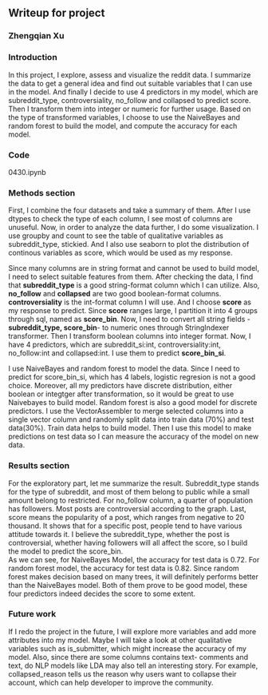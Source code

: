 ## Writeup for project
### Zhengqian Xu

### Introduction
In this project, I explore, assess and visualize the reddit data. I summarize the data to get a general idea and find out suitable variables that I can use in the model. And finally I decide to use 4 predictors in my model, which are subreddit_type, controversiality, no_follow and collapsed to predict score. Then I transform them into integer or numeric for further usage. Based on the type of transformed variables, I choose to use the NaiveBayes and random forest to build the model, and compute the accuracy for each model.

### Code
0430.ipynb

### Methods section
First, I combine the four datasets and take a summary of them. After I use dtypes to check the type of each column, I see most of columns are unuseful. Now, in order to analyze the data further, I do some visualization. I use groupby and count to see the table of qualitative variables as subreddit_type, stickied. And I also use seaborn to plot the distribution of continous variables as score, which would be used as my response. 

Since many columns are in string format and cannot be used to build model, I need to select suitable features from them. After checking the data, I find that **subreddit_type** is a good string-format column which I can utilize. Also, **no_follow** and **collapsed** are two good boolean-format columns. **controversiality** is the int-format column I will use. And I choose **score** as my response to predict. Since **score** ranges large, I partition it into 4 groups through sql, named as **score_bin**. Now, I need to convert all string fields -**subreddit_type, score_bin**- to numeric ones through StringIndexer transformer. Then I transform boolean columns into integer format. Now, I have 4 predictors, which are subreddit_si:int, controversiality:int, no_follow:int and collapsed:int. I use them to predict **score_bin_si**.  

I use NaiveBayes and random forest to model the data. Since I need to predict for score_bin_si, which has 4 labels, logistic regresion is not a good choice. Moreover, all my predictors have discrete distribution, either boolean or integtger after transformation, so it would be great to use Naivebayes to build model. Random forest is also a good model for discrete predictors. I use the VectorAssembler to merge selected columns into a single vector column and randomly split data into train data (70%) and test data(30%). Train data helps to build model. Then I use this model to make predictions on test data so I can measure the accuracy of the model on new data.

### Results section
For the exploratory part, let me summarize the result. Subreddit_type stands for the type of subreddit, and most of them belong to public while a small amount belong to restricted. For no_follow column, a quarter of population has followers. Most posts are controversial according to the graph. Last, score means the popularity of a post, which ranges from negative to 20 thousand. It shows that for a specific post, people tend to have various attitude towards it. I believe the subreddit_type, whether the post is controversial, whether having followers will all affect the score, so I build the model to predict the score_bin.  
As we can see, for NaiveBayes Model, the accuracy for test data is 0.72. For random forest model, the accuracy for test data is 0.82. Since random forest makes decision based on many trees, it will definitely performs better than the NaiveBayes model. Both of them prove to be good model, these four predictors indeed decides the score to some extent.

### Future work
If I redo the project in the future, I will explore more variables and add more attributes into my model. Maybe I will take a look at other qualitative variables such as is_submitter, which might increase the accuracy of my model. Also, since there are some columns contains text- comments and text, do NLP models like LDA may also tell an interesting story. For example, collapsed_reason tells us the reason why users want to collapse their account, which can help developer to improve the community.
